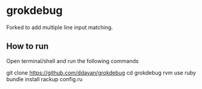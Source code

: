 grokdebug
=========
Forked to add multiple line input matching.

How to run
----------
Open terminal/shell and run the following commands

git clone https://github.com/ddayan/grokdebug
cd grokdebug
rvm use ruby
bundle install
rackup config.ru 


